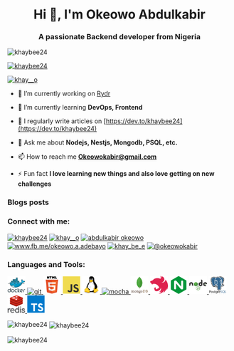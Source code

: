 <h1 align="center">Hi 👋, I'm Okeowo Abdulkabir</h1>
<h3 align="center">A passionate Backend developer from Nigeria</h3>

<p align="left"> <img src="https://komarev.com/ghpvc/?username=khaybee24&label=Profile%20views&color=0e75b6&style=flat" alt="khaybee24" /> </p>

<p align="left"> <a href="https://github.com/ryo-ma/github-profile-trophy"><img src="https://github-profile-trophy.vercel.app/?username=khaybee24" alt="khaybee24" /></a> </p>

<p align="left"> <a href="https://twitter.com/khay__o" target="blank"><img src="https://img.shields.io/twitter/follow/khay__o?logo=twitter&style=for-the-badge" alt="khay__o" /></a> </p>

- 🔭 I’m currently working on [Rydr](dev.rydr.taxi)

- 🌱 I’m currently learning **DevOps, Frontend**

- 📝 I regularly write articles on [https://dev.to/khaybee24](https://dev.to/khaybee24)

- 💬 Ask me about **Nodejs, Nestjs, Mongodb, PSQL, etc.**

- 📫 How to reach me **Okeowokabir@gmail.com**

- ⚡ Fun fact **I love learning new things and also love getting on new challenges**

### Blogs posts
<!-- BLOG-POST-LIST:START -->
<!-- BLOG-POST-LIST:END -->

<h3 align="left">Connect with me:</h3>
<p align="left">
<a href="https://dev.to/khaybee24" target="blank"><img align="center" src="https://raw.githubusercontent.com/rahuldkjain/github-profile-readme-generator/master/src/images/icons/Social/devto.svg" alt="khaybee24" height="30" width="40" /></a>
<a href="https://twitter.com/khay__o" target="blank"><img align="center" src="https://raw.githubusercontent.com/rahuldkjain/github-profile-readme-generator/master/src/images/icons/Social/twitter.svg" alt="khay__o" height="30" width="40" /></a>
<a href="https://www.linkedin.com/in/abdulkabirokeowo-b1763921b/" target="blank"><img align="center" src="https://raw.githubusercontent.com/rahuldkjain/github-profile-readme-generator/master/src/images/icons/Social/linked-in-alt.svg" alt="abdulkabir okeowo" height="30" width="40" /></a>
<a href="https://fb.com/www.fb.me/okeowo.a.adebayo" target="blank"><img align="center" src="https://raw.githubusercontent.com/rahuldkjain/github-profile-readme-generator/master/src/images/icons/Social/facebook.svg" alt="www.fb.me/okeowo.a.adebayo" height="30" width="40" /></a>
<a href="https://instagram.com/khay_be_e1" target="blank"><img align="center" src="https://raw.githubusercontent.com/rahuldkjain/github-profile-readme-generator/master/src/images/icons/Social/instagram.svg" alt="khay_be_e" height="30" width="40" /></a>
<a href="https://medium.com/@okeowokabir" target="blank"><img align="center" src="https://raw.githubusercontent.com/rahuldkjain/github-profile-readme-generator/master/src/images/icons/Social/medium.svg" alt="@okeowokabir" height="30" width="40" /></a>
</p>

<h3 align="left">Languages and Tools:</h3>
<p align="left"> <a href="https://www.docker.com/" target="_blank" rel="noreferrer"> <img src="https://raw.githubusercontent.com/devicons/devicon/master/icons/docker/docker-original-wordmark.svg" alt="docker" width="40" height="40"/> </a> <a href="https://git-scm.com/" target="_blank" rel="noreferrer"> <img src="https://www.vectorlogo.zone/logos/git-scm/git-scm-icon.svg" alt="git" width="40" height="40"/> </a> <a href="https://www.w3.org/html/" target="_blank" rel="noreferrer"> <img src="https://raw.githubusercontent.com/devicons/devicon/master/icons/html5/html5-original-wordmark.svg" alt="html5" width="40" height="40"/> </a> <a href="https://developer.mozilla.org/en-US/docs/Web/JavaScript" target="_blank" rel="noreferrer"> <img src="https://raw.githubusercontent.com/devicons/devicon/master/icons/javascript/javascript-original.svg" alt="javascript" width="40" height="40"/> </a> <a href="https://www.linux.org/" target="_blank" rel="noreferrer"> <img src="https://raw.githubusercontent.com/devicons/devicon/master/icons/linux/linux-original.svg" alt="linux" width="40" height="40"/> </a> <a href="https://mochajs.org" target="_blank" rel="noreferrer"> <img src="https://www.vectorlogo.zone/logos/mochajs/mochajs-icon.svg" alt="mocha" width="40" height="40"/> </a> <a href="https://www.mongodb.com/" target="_blank" rel="noreferrer"> <img src="https://raw.githubusercontent.com/devicons/devicon/master/icons/mongodb/mongodb-original-wordmark.svg" alt="mongodb" width="40" height="40"/> </a> <a href="https://nestjs.com/" target="_blank" rel="noreferrer"> <img src="https://raw.githubusercontent.com/devicons/devicon/master/icons/nestjs/nestjs-plain.svg" alt="nestjs" width="40" height="40"/> </a> <a href="https://www.nginx.com" target="_blank" rel="noreferrer"> <img src="https://raw.githubusercontent.com/devicons/devicon/master/icons/nginx/nginx-original.svg" alt="nginx" width="40" height="40"/> </a> <a href="https://nodejs.org" target="_blank" rel="noreferrer"> <img src="https://raw.githubusercontent.com/devicons/devicon/master/icons/nodejs/nodejs-original-wordmark.svg" alt="nodejs" width="40" height="40"/> </a> <a href="https://www.postgresql.org" target="_blank" rel="noreferrer"> <img src="https://raw.githubusercontent.com/devicons/devicon/master/icons/postgresql/postgresql-original-wordmark.svg" alt="postgresql" width="40" height="40"/> </a> <a href="https://redis.io" target="_blank" rel="noreferrer"> <img src="https://raw.githubusercontent.com/devicons/devicon/master/icons/redis/redis-original-wordmark.svg" alt="redis" width="40" height="40"/> </a> <a href="https://www.typescriptlang.org/" target="_blank" rel="noreferrer"> <img src="https://raw.githubusercontent.com/devicons/devicon/master/icons/typescript/typescript-original.svg" alt="typescript" width="40" height="40"/> </a> </p>

<p><img align="left" src="https://github-readme-stats.vercel.app/api/top-langs?username=khaybee24&show_icons=true&locale=en&layout=compact" alt="khaybee24" /></p>

<p>&nbsp;<img align="center" src="https://github-readme-stats.vercel.app/api?username=khaybee24&show_icons=true&locale=en" alt="khaybee24" /></p>

<p><img align="center" src="https://github-readme-streak-stats.herokuapp.com/?user=khaybee24&" alt="khaybee24" /></p>
